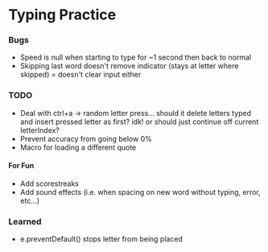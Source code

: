# Typing Practice
### Bugs
- Speed is null when starting to type for ~1 second then back to normal
- Skipping last word doesn't remove indicator (stays at letter where skipped) 
= doesn't clear input either
### TODO
- Deal with ctrl+a -> random letter press... should it delete letters typed and insert pressed letter as first? idk! or should just continue off current letterIndex?
- Prevent accuracy from going below 0%
- Macro for loading a different quote
#### For Fun
- Add scorestreaks
- Add sound effects (i.e. when spacing on new word without typing, error, etc...)

### Learned
- e.preventDefault() stops letter from being placed 